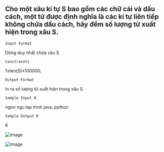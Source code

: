 ## Cho một xâu kí tự S bao gồm các chữ cái và dấu cách, một từ được định nghĩa là các kí tự liên tiếp không chứa dấu cách, hãy đếm số lượng từ xuất hiện trong xâu S.
`Input Format`

Dòng duy nhất chứa xâu S.

`Constraints`

1≤len(S)≤100000;

`Output Format`

In ra số lượng từ xuất hiện trong xâu S.

`Sample Input 0`

ngon ngu lap trinh java, python

`Sample Output 0`

6

![image](https://github.com/minchangggg/DSA/assets/125820144/e0854a46-44c4-4695-abb7-e506eca8f196)

![image](https://github.com/minchangggg/DSA/assets/125820144/ce827329-d0d1-40d6-a9e8-6e3dba8a604a)
